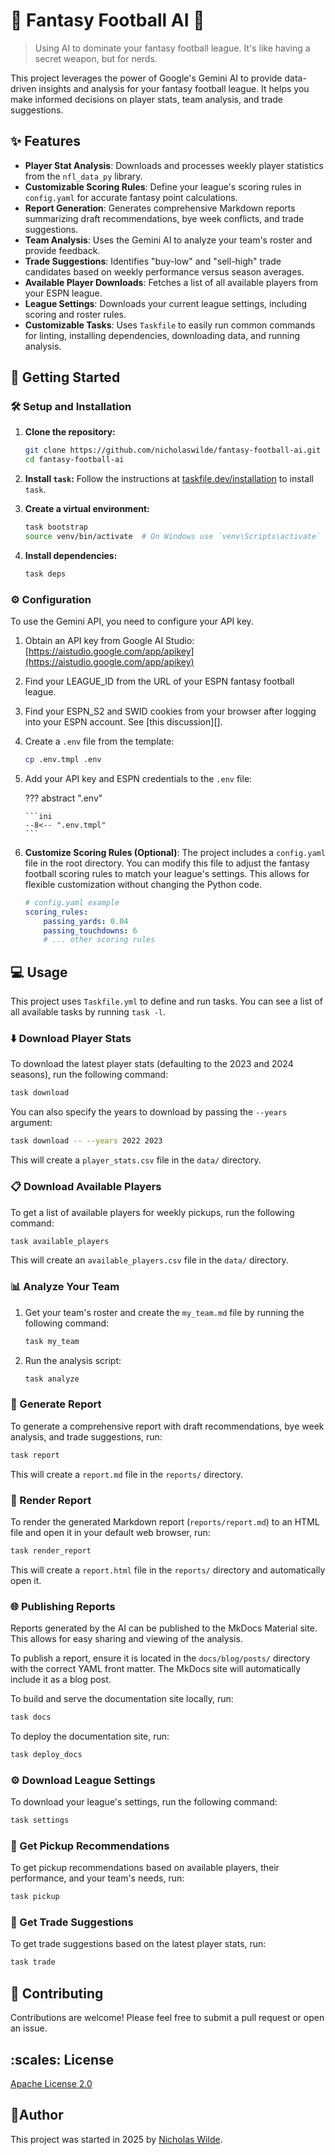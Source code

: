 # :football: Fantasy Football AI :robot:

> Using AI to dominate your fantasy football league. It's like having a secret weapon, but for nerds.

This project leverages the power of Google's Gemini AI to provide data-driven insights and analysis for your fantasy football league. It helps you make informed decisions on player stats, team analysis, and trade suggestions.

## :sparkles: Features

*   **Player Stat Analysis**: Downloads and processes weekly player statistics from the `nfl_data_py` library.
*   **Customizable Scoring Rules**: Define your league's scoring rules in `config.yaml` for accurate fantasy point calculations.
*   **Report Generation**: Generates comprehensive Markdown reports summarizing draft recommendations, bye week conflicts, and trade suggestions.
*   **Team Analysis**: Uses the Gemini AI to analyze your team's roster and provide feedback.
*   **Trade Suggestions**: Identifies "buy-low" and "sell-high" trade candidates based on weekly performance versus season averages.
*   **Available Player Downloads**: Fetches a list of all available players from your ESPN league.
*   **League Settings**: Downloads your current league settings, including scoring and roster rules.
*   **Customizable Tasks**: Uses `Taskfile` to easily run common commands for linting, installing dependencies, downloading data, and running analysis.

## :rocket: Getting Started

### :hammer_and_wrench: Setup and Installation

1.  **Clone the repository:**
    ```bash
    git clone https://github.com/nicholaswilde/fantasy-football-ai.git
    cd fantasy-football-ai
    ```

2.  **Install `task`:**
    Follow the instructions at [taskfile.dev/installation](https://taskfile.dev/installation) to install `task`.

3.  **Create a virtual environment:**
    ```bash
    task bootstrap
    source venv/bin/activate  # On Windows use `venv\Scripts\activate`
    ```

4.  **Install dependencies:**
    ```bash
    task deps
    ```

### :gear: Configuration

To use the Gemini API, you need to configure your API key.

1.  Obtain an API key from Google AI Studio: [https://aistudio.google.com/app/apikey](https://aistudio.google.com/app/apikey)

2. Find your LEAGUE_ID from the URL of your ESPN fantasy football league.

3. Find your ESPN_S2 and SWID cookies from your browser after logging into your ESPN account. See [this discussion][].

4.  Create a `.env` file from the template:
    ```bash
    cp .env.tmpl .env
    ```

5.  Add your API key and ESPN credentials to the `.env` file:

    ??? abstract ".env"

        ```ini
        --8<-- ".env.tmpl"
        ```

6.  **Customize Scoring Rules (Optional)**:
    The project includes a `config.yaml` file in the root directory. You can modify this file to adjust the fantasy football scoring rules to match your league's settings. This allows for flexible customization without changing the Python code.

    ```yaml
    # config.yaml example
    scoring_rules:
        passing_yards: 0.04
        passing_touchdowns: 6
        # ... other scoring rules
    ```
    
## :computer: Usage

This project uses `Taskfile.yml` to define and run tasks. You can see a list of all available tasks by running `task -l`.

### :arrow_down: Download Player Stats

To download the latest player stats (defaulting to the 2023 and 2024 seasons), run the following command:

```bash
task download
```

You can also specify the years to download by passing the `--years` argument:

```bash
task download -- --years 2022 2023
```

This will create a `player_stats.csv` file in the `data/` directory.

### :clipboard: Download Available Players

To get a list of available players for weekly pickups, run the following command:

```bash
task available_players
```

This will create an `available_players.csv` file in the `data/` directory.

### :bar_chart: Analyze Your Team

1.  Get your team's roster and create the `my_team.md` file by running the following command:
    ```bash
    task my_team
    ```

2.  Run the analysis script:
    ```bash
    task analyze
    ```

### :page_with_curl: Generate Report

To generate a comprehensive report with draft recommendations, bye week analysis, and trade suggestions, run:

```bash
task report
```

This will create a `report.md` file in the `reports/` directory.

### :art: Render Report

To render the generated Markdown report (`reports/report.md`) to an HTML file and open it in your default web browser, run:

```bash
task render_report
```

This will create a `report.html` file in the `reports/` directory and automatically open it.

### :globe_with_meridians: Publishing Reports

Reports generated by the AI can be published to the MkDocs Material site. This allows for easy sharing and viewing of the analysis.

To publish a report, ensure it is located in the `docs/blog/posts/` directory with the correct YAML front matter. The MkDocs site will automatically include it as a blog post.

To build and serve the documentation site locally, run:

```bash
task docs
```

To deploy the documentation site, run:

```bash
task deploy_docs
```

### :gear: Download League Settings

To download your league's settings, run the following command:

```bash
task settings
```

### :mag_right: Get Pickup Recommendations

To get pickup recommendations based on available players, their performance, and your team's needs, run:

```bash
task pickup
```

### :handshake: Get Trade Suggestions

To get trade suggestions based on the latest player stats, run:

```bash
task trade
```

## 👋 Contributing

Contributions are welcome! Please feel free to submit a pull request or open an issue.


## :scales: License

[Apache License 2.0](https://raw.githubusercontent.com/nicholaswilde/fantasy-football-ai/refs/heads/main/LICENSE)

## :pencil:Author

This project was started in 2025 by [Nicholas Wilde][2].

[1]: <https://github.com/cwendt94/espn-api/discussions/150#discussioncomment-133615>
[2]: <https://nicholaswilde.io/>
